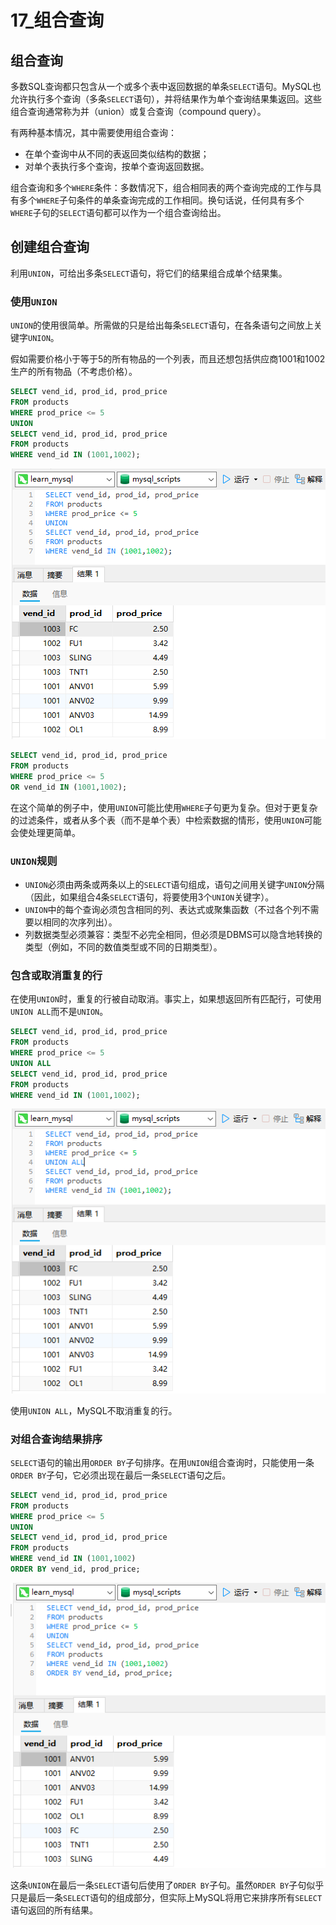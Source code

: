 # 17_组合查询

## 组合查询

多数SQL查询都只包含从一个或多个表中返回数据的单条`SELECT`语句。MySQL也允许执行多个查询（多条`SELECT`语句），并将结果作为单个查询结果集返回。这些组合查询通常称为并（union）或复合查询（compound query）。

有两种基本情况，其中需要使用组合查询：

- 在单个查询中从不同的表返回类似结构的数据；
- 对单个表执行多个查询，按单个查询返回数据。

组合查询和多个`WHERE`条件：多数情况下，组合相同表的两个查询完成的工作与具有多个`WHERE`子句条件的单条查询完成的工作相同。换句话说，任何具有多个`WHERE`子句的`SELECT`语句都可以作为一个组合查询给出。

## 创建组合查询

利用`UNION`，可给出多条`SELECT`语句，将它们的结果组合成单个结果集。

### 使用`UNION`

`UNION`的使用很简单。所需做的只是给出每条`SELECT`语句，在各条语句之间放上关键字`UNION`。

假如需要价格小于等于5的所有物品的一个列表，而且还想包括供应商1001和1002生产的所有物品（不考虑价格）。

```sql
SELECT vend_id, prod_id, prod_price
FROM products
WHERE prod_price <= 5
UNION
SELECT vend_id, prod_id, prod_price
FROM products
WHERE vend_id IN (1001,1002);
```

![](assets/imgs/Snipaste_2025-02-21_13-29-08.png)

```sql
SELECT vend_id, prod_id, prod_price
FROM products
WHERE prod_price <= 5
OR vend_id IN (1001,1002);
```

在这个简单的例子中，使用`UNION`可能比使用`WHERE`子句更为复杂。但对于更复杂的过滤条件，或者从多个表（而不是单个表）中检索数据的情形，使用`UNION`可能会使处理更简单。

### `UNION`规则

- `UNION`必须由两条或两条以上的`SELECT`语句组成，语句之间用关键字`UNION`分隔（因此，如果组合4条`SELECT`语句，将要使用3个`UNION`关键字）。
- `UNION`中的每个查询必须包含相同的列、表达式或聚集函数（不过各个列不需要以相同的次序列出）。
- 列数据类型必须兼容：类型不必完全相同，但必须是DBMS可以隐含地转换的类型（例如，不同的数值类型或不同的日期类型）。

### 包含或取消重复的行

在使用`UNION`时，重复的行被自动取消。事实上，如果想返回所有匹配行，可使用`UNION ALL`而不是`UNION`。

```sql
SELECT vend_id, prod_id, prod_price
FROM products
WHERE prod_price <= 5
UNION ALL
SELECT vend_id, prod_id, prod_price
FROM products
WHERE vend_id IN (1001,1002);
```

![](assets/imgs/Snipaste_2025-02-21_13-33-32.png)

使用`UNION ALL`，MySQL不取消重复的行。

### 对组合查询结果排序

`SELECT`语句的输出用`ORDER BY`子句排序。在用`UNION`组合查询时，只能使用一条`ORDER BY`子句，它必须出现在最后一条`SELECT`语句之后。

```sql
SELECT vend_id, prod_id, prod_price
FROM products
WHERE prod_price <= 5
UNION
SELECT vend_id, prod_id, prod_price
FROM products
WHERE vend_id IN (1001,1002)
ORDER BY vend_id, prod_price;
```

![](assets/imgs/Snipaste_2025-02-21_13-35-16.png)

这条`UNION`在最后一条`SELECT`语句后使用了`ORDER BY`子句。虽然`ORDER BY`子句似乎只是最后一条`SELECT`语句的组成部分，但实际上MySQL将用它来排序所有`SELECT`语句返回的所有结果。